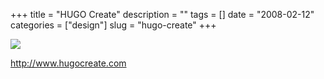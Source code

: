 +++
title = "HUGO Create"
description = ""
tags = []
date = "2008-02-12"
categories = ["design"]
slug = "hugo-create"
+++


 

  <div id="screens-thumbs" class="clearfix">
    <div class="txt-center" id="design-submission"><a href="http://www.hugocreate.com/"><img id='bluga-thumbnail-1159' class='bluga-thumbnail large' src='/media/bluga/
wt47f303efb6d7c_0.jpg'/></a></div>  
  </div>   
<p><a href="http://www.hugocreate.com/">http://www.hugocreate.com</a></p>




